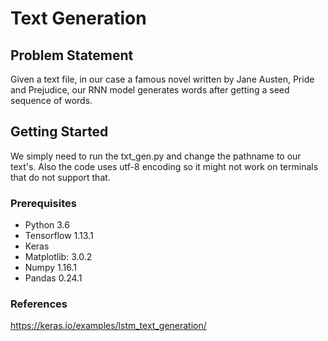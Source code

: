 # Text Generation

## Problem Statement

Given a text file, in our case a famous novel written by Jane Austen, Pride and Prejudice, our RNN model generates words after getting a seed sequence of words.

## Getting Started

We simply need to run the txt_gen.py and change the pathname to our text's. Also the code uses utf-8 encoding so it might not work on terminals that do not support that.

### Prerequisites

- Python 3.6
- Tensorflow 1.13.1
- Keras
- Matplotlib: 3.0.2
- Numpy 1.16.1
- Pandas 0.24.1

### References

https://keras.io/examples/lstm_text_generation/



